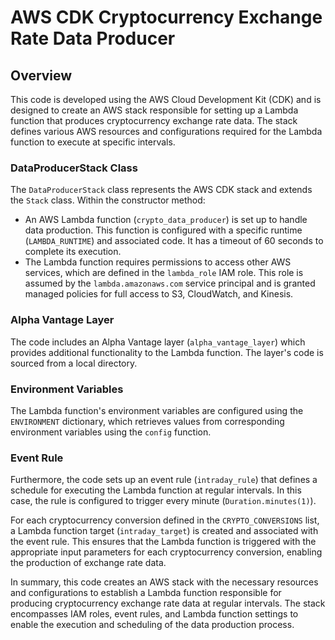 # AWS CDK Cryptocurrency Exchange Rate Data Producer

## Overview 

This code is developed using the AWS Cloud Development Kit (CDK) and is designed to create an AWS stack responsible for setting up a Lambda function that produces cryptocurrency exchange rate data. The stack defines various AWS resources and configurations required for the Lambda function to execute at specific intervals.

### DataProducerStack Class
 
The `DataProducerStack` class represents the AWS CDK stack and extends the `Stack` class. Within the constructor method:

- An AWS Lambda function (`crypto_data_producer`) is set up to handle data production. This function is configured with a specific runtime (`LAMBDA_RUNTIME`) and associated code. It has a timeout of 60 seconds to complete its execution.
- The Lambda function requires permissions to access other AWS services, which are defined in the `lambda_role` IAM role. This role is assumed by the `lambda.amazonaws.com` service principal and is granted managed policies for full access to S3, CloudWatch, and Kinesis.

### Alpha Vantage Layer

The code includes an Alpha Vantage layer (`alpha_vantage_layer`) which provides additional functionality to the Lambda function. The layer's code is sourced from a local directory.

### Environment Variables

The Lambda function's environment variables are configured using the `ENVIRONMENT` dictionary, which retrieves values from corresponding environment variables using the `config` function.

### Event Rule

Furthermore, the code sets up an event rule (`intraday_rule`) that defines a schedule for executing the Lambda function at regular intervals. In this case, the rule is configured to trigger every minute (`Duration.minutes(1)`).

For each cryptocurrency conversion defined in the `CRYPTO_CONVERSIONS` list, a Lambda function target (`intraday_target`) is created and associated with the event rule. This ensures that the Lambda function is triggered with the appropriate input parameters for each cryptocurrency conversion, enabling the production of exchange rate data.

In summary, this code creates an AWS stack with the necessary resources and configurations to establish a Lambda function responsible for producing cryptocurrency exchange rate data at regular intervals. The stack encompasses IAM roles, event rules, and Lambda function settings to enable the execution and scheduling of the data production process.
